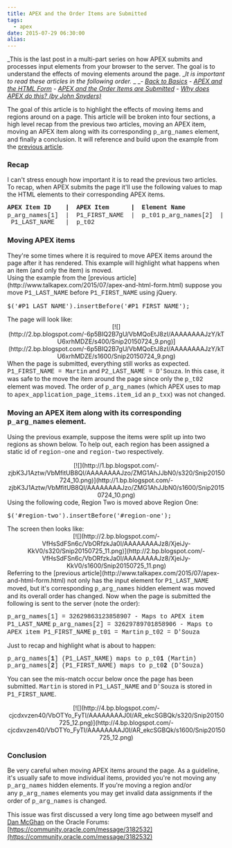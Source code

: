 ```yaml
---
title: APEX and the Order Items are Submitted
tags:
  - apex
date: 2015-07-29 06:30:00
alias:
---
```


_This is the last post in a multi-part series on how APEX submits and processes input elements from your browser to the server. The goal is to understand the effects of moving elements around the page.&nbsp;__It is important to read these articles in the following order._
_
__-&nbsp;[Back to Basics](http://www.talkapex.com/2015/07/back-to-basics-html-form.html)_
_-&nbsp;[APEX and the HTML Form](http://www.talkapex.com/2015/07/apex-and-html-form.html)_
_-&nbsp;[APEX and the Order Items are Submitted](http://www.talkapex.com/2015/07/apex-and-order-items-are-submitted.html)_
-&nbsp;[_Why does APEX do this? (by John Snyders)_](http://hardlikesoftware.com/weblog/2015/07/30/apex-item-submission/)

The goal of this article is to highlight the effects of moving items and regions around on a page. This article will be broken into four sections, a high level recap from the previous two articles, moving an APEX item, moving an APEX item along with its corresponding <span style="font-family: Courier New, Courier, monospace;">p_arg_names</span> element, and finally a conclusion. It will reference and build upon the example from the [previous article](http://www.talkapex.com/2015/07/apex-and-html-form.html).

### **Recap**
I can't stress enough how important it is to read the previous two articles. To recap, when APEX submits the page it'll use the following values to map the HTML elements to their corresponding APEX items.

**<span style="font-family: Courier New, Courier, monospace;">APEX Item ID &nbsp; &nbsp;| &nbsp;APEX Item &nbsp; &nbsp; &nbsp;| &nbsp;Element Name<!-----><!-----><!-----></span>**
<span style="font-family: Courier New, Courier, monospace;">p_arg_names[1] &nbsp;| &nbsp;P1_FIRST_NAME &nbsp;| &nbsp;p_t01<!-----><!-----><!-----></span>
<span style="font-family: Courier New, Courier, monospace;">p_arg_names[2] &nbsp;| &nbsp;P1_LAST_NAME &nbsp; | &nbsp;p_t02</span>
<span style="font-family: Courier New, Courier, monospace;">
</span>

### Moving APEX items
<div>They're some times where it is required to move APEX items around the page after it has rendered. This example will highlight what happens when an item (and only the item) is moved.</div><div>
</div><div>Using the example from the [previous article](http://www.talkapex.com/2015/07/apex-and-html-form.html)&nbsp;suppose you move <span style="font-family: Courier New, Courier, monospace;">P1_LAST_NAME</span> before <span style="font-family: Courier New, Courier, monospace;">P1_FIRST_NAME</span> using jQuery.&nbsp;</div><pre class="brush: js;">$('#P1_LAST_NAME').insertBefore('#P1_FIRST_NAME');
</pre>
The page will look like:

<div class="separator" style="clear: both; text-align: center;">[![](http://2.bp.blogspot.com/-6p5BIQ2B7gU/VbMQoEtJ8zI/AAAAAAAAJzY/kTU6xrhMDZE/s400/Snip20150724_9.png)](http://2.bp.blogspot.com/-6p5BIQ2B7gU/VbMQoEtJ8zI/AAAAAAAAJzY/kTU6xrhMDZE/s1600/Snip20150724_9.png)</div>
When the page is submitted, everything still works as expected. <span style="font-family: Courier New, Courier, monospace;">P1_FIRST_NAME = Martin</span> and <span style="font-family: Courier New, Courier, monospace;">P2_LAST_NAME = D'Souza</span>. In this case, it was safe to the move the item around the page since only the&nbsp;<span style="font-family: Courier New, Courier, monospace;">p_t02</span> element was moved. The order of <span style="font-family: Courier New, Courier, monospace;">p_arg_names</span> (which APEX uses to map to <span style="font-family: Courier New, Courier, monospace;">apex_application_page_items.item_id</span> an <span style="font-family: Courier New, Courier, monospace;">p_txx</span>) was not changed.

### Moving an APEX item along with its corresponding <span style="font-family: Courier New, Courier, monospace;">p_arg_names</span> element.
Using the previous example, suppose the items were split up into two regions as shown below. To help out, each region has been assigned a static id of <span style="font-family: Courier New, Courier, monospace;">region-one</span> and <span style="font-family: Courier New, Courier, monospace;">region-two</span> respectively.

<div class="separator" style="clear: both; text-align: center;">[![](http://1.bp.blogspot.com/-zjbK3J1Aztw/VbMfitUB8QI/AAAAAAAAJzo/ZMG1AhJJbN0/s320/Snip20150724_10.png)](http://1.bp.blogspot.com/-zjbK3J1Aztw/VbMfitUB8QI/AAAAAAAAJzo/ZMG1AhJJbN0/s1600/Snip20150724_10.png)</div>
Using the following code, Region Two is moved above Region One:
<pre class="brush: js;">$('#region-two').insertBefore('#region-one');
</pre>
The screen then looks like:

<div class="separator" style="clear: both; text-align: center;">[![](http://2.bp.blogspot.com/-VfHsSdFSn6c/VbORfzkJa0I/AAAAAAAAJz8/XjeiJy-KkV0/s320/Snip20150725_11.png)](http://2.bp.blogspot.com/-VfHsSdFSn6c/VbORfzkJa0I/AAAAAAAAJz8/XjeiJy-KkV0/s1600/Snip20150725_11.png)</div>
Referring to the [previous article](http://www.talkapex.com/2015/07/apex-and-html-form.html)&nbsp;not only has the input element for <span style="font-family: Courier New, Courier, monospace;">P1_LAST_NAME</span> moved, but it's corresponding <span style="font-family: Courier New, Courier, monospace;">p_arg_names</span> hidden element was moved and its overall order has changed. Now when the page is submitted the following is sent to the server (note the order):

<span style="font-family: Courier New, Courier, monospace;">p_arg_names[1] = 32629863123858907 - Maps to APEX item P1_LAST_NAME</span>
<span style="font-family: Courier New, Courier, monospace;">p_arg_names[2] = 32629789701858906 - Maps to APEX item P1_FIRST_NAME</span>
<span style="font-family: Courier New, Courier, monospace;">
</span><span style="font-family: Courier New, Courier, monospace;">p_t01 = Martin</span>
<span style="font-family: Courier New, Courier, monospace;">p_t02 = D'Souza</span>

Just to recap and highlight what is about to happen:

<span style="font-family: Courier New, Courier, monospace;">p_arg_names[**1**] (P1_LAST_NAME) maps to p_t0**1**&nbsp;(Martin)</span>
<span style="font-family: Courier New, Courier, monospace;">p_arg_names[**2**] (P1_FIRST_NAME) maps to p_t0**2**&nbsp;(D'Souza)</span>

You can see the mis-match occur below once the page has been submitted.&nbsp;<span style="font-family: Courier New, Courier, monospace;">Martin</span> is stored in <span style="font-family: Courier New, Courier, monospace;">P1_LAST_NAME</span> and <span style="font-family: Courier New, Courier, monospace;">D'Souza</span> is stored in <span style="font-family: Courier New, Courier, monospace;">P1_FIRST_NAME</span>.

<div class="separator" style="clear: both; text-align: center;">[![](http://4.bp.blogspot.com/-cjcdxvzen40/VbOTYo_FyTI/AAAAAAAAJ0I/AR_ekcSGBQk/s320/Snip20150725_12.png)](http://4.bp.blogspot.com/-cjcdxvzen40/VbOTYo_FyTI/AAAAAAAAJ0I/AR_ekcSGBQk/s1600/Snip20150725_12.png)</div>

### Conclusion
Be very careful when moving APEX items around the page. As a guideline, it's usually safe to move individual items, provided you're not moving any <span style="font-family: Courier New, Courier, monospace;">p_arg_names</span> hidden elements. If you're moving a region and/or any&nbsp;<span style="font-family: Courier New, Courier, monospace;">p_arg_names</span>&nbsp;elements you may get invalid data assignments if the order of <span style="font-family: Courier New, Courier, monospace;">p_arg_names</span> is changed.

This issue was first discussed a very long time ago between myself and [Dan McGhan](https://twitter.com/dmcghan) on the Oracle Forums: [https://community.oracle.com/message/3182532](https://community.oracle.com/message/3182532)
